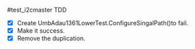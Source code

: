 #test_i2cmaster TDD

- [x] Create UmbAdau1361LowerTest.ConfigureSingalPath()to fail.
- [x] Make it success.
- [x] Remove the duplication.
